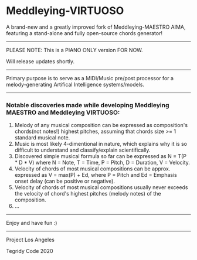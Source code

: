# Meddleying-VIRTUOSO
A brand-new and a greatly improved fork of Meddleying-MAESTRO AIMA, featuring a stand-alone and fully open-source chords generator!

***

PLEASE NOTE: This is a PIANO ONLY version FOR NOW.

Will release updates shortly.

***

Primary purpose is to serve as a MIDI/Music pre/post processor for a melody-generating Artifical Intelligence systems/models.

***

### Notable discoveries made while developing Meddleying MAESTRO and Meddleying VIRTUOSO:

1) Melody of any musical composition can be expressed as composition's chords(not notes!) highest pitches, assuming that chords size >= 1 standard musical note.
2) Music is most likely 4-dimentional in nature, which explains why it is so difficult to understand and classify/explain scientifically.
3) Discovered simple musical formula so far can be expressed as N = T(P * D * V) where N = Note, T = Time, P = Pitch, D = Duration, V = Velocity.
4) Velocity of chords of most musical compositions can be approx. expressed as V = max(P) + Ed, where P = Pitch and Ed = Emphasis onset delay (can be positive or negative).
5) Velocity of chords of most musical compositions usually never exceeds the velocity of chord's highest pitches (melody notes) of the composition.
6) ...

***

Enjoy and have fun :)

***

Project Los Angeles

Tegridy Code 2020

